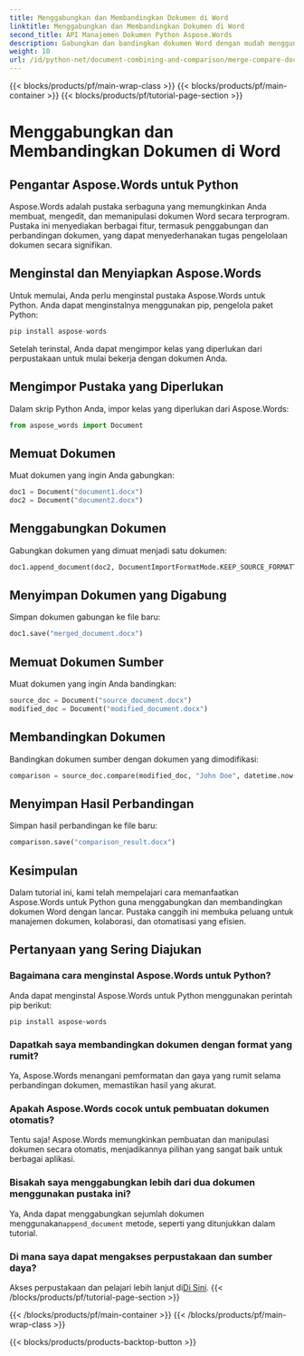 ```yaml
---
title: Menggabungkan dan Membandingkan Dokumen di Word
linktitle: Menggabungkan dan Membandingkan Dokumen di Word
second_title: API Manajemen Dokumen Python Aspose.Words
description: Gabungkan dan bandingkan dokumen Word dengan mudah menggunakan Aspose.Words untuk Python. Pelajari cara memanipulasi dokumen, menyorot perbedaan, dan mengotomatiskan tugas.
weight: 10
url: /id/python-net/document-combining-and-comparison/merge-compare-documents/
---
```


{{< blocks/products/pf/main-wrap-class >}}
{{< blocks/products/pf/main-container >}}
{{< blocks/products/pf/tutorial-page-section >}}

# Menggabungkan dan Membandingkan Dokumen di Word


## Pengantar Aspose.Words untuk Python

Aspose.Words adalah pustaka serbaguna yang memungkinkan Anda membuat, mengedit, dan memanipulasi dokumen Word secara terprogram. Pustaka ini menyediakan berbagai fitur, termasuk penggabungan dan perbandingan dokumen, yang dapat menyederhanakan tugas pengelolaan dokumen secara signifikan.

## Menginstal dan Menyiapkan Aspose.Words

Untuk memulai, Anda perlu menginstal pustaka Aspose.Words untuk Python. Anda dapat menginstalnya menggunakan pip, pengelola paket Python:

```python
pip install aspose-words
```

Setelah terinstal, Anda dapat mengimpor kelas yang diperlukan dari perpustakaan untuk mulai bekerja dengan dokumen Anda.

## Mengimpor Pustaka yang Diperlukan

Dalam skrip Python Anda, impor kelas yang diperlukan dari Aspose.Words:

```python
from aspose_words import Document
```

## Memuat Dokumen

Muat dokumen yang ingin Anda gabungkan:

```python
doc1 = Document("document1.docx")
doc2 = Document("document2.docx")
```

## Menggabungkan Dokumen

Gabungkan dokumen yang dimuat menjadi satu dokumen:

```python
doc1.append_document(doc2, DocumentImportFormatMode.KEEP_SOURCE_FORMATTING)
```

## Menyimpan Dokumen yang Digabung

Simpan dokumen gabungan ke file baru:

```python
doc1.save("merged_document.docx")
```

## Memuat Dokumen Sumber

Muat dokumen yang ingin Anda bandingkan:

```python
source_doc = Document("source_document.docx")
modified_doc = Document("modified_document.docx")
```

## Membandingkan Dokumen

Bandingkan dokumen sumber dengan dokumen yang dimodifikasi:

```python
comparison = source_doc.compare(modified_doc, "John Doe", datetime.now())
```

## Menyimpan Hasil Perbandingan

Simpan hasil perbandingan ke file baru:

```python
comparison.save("comparison_result.docx")
```

## Kesimpulan

Dalam tutorial ini, kami telah mempelajari cara memanfaatkan Aspose.Words untuk Python guna menggabungkan dan membandingkan dokumen Word dengan lancar. Pustaka canggih ini membuka peluang untuk manajemen dokumen, kolaborasi, dan otomatisasi yang efisien.

## Pertanyaan yang Sering Diajukan

### Bagaimana cara menginstal Aspose.Words untuk Python?

Anda dapat menginstal Aspose.Words untuk Python menggunakan perintah pip berikut:
```
pip install aspose-words
```

### Dapatkah saya membandingkan dokumen dengan format yang rumit?

Ya, Aspose.Words menangani pemformatan dan gaya yang rumit selama perbandingan dokumen, memastikan hasil yang akurat.

### Apakah Aspose.Words cocok untuk pembuatan dokumen otomatis?

Tentu saja! Aspose.Words memungkinkan pembuatan dan manipulasi dokumen secara otomatis, menjadikannya pilihan yang sangat baik untuk berbagai aplikasi.

### Bisakah saya menggabungkan lebih dari dua dokumen menggunakan pustaka ini?

Ya, Anda dapat menggabungkan sejumlah dokumen menggunakan`append_document` metode, seperti yang ditunjukkan dalam tutorial.

### Di mana saya dapat mengakses perpustakaan dan sumber daya?

 Akses perpustakaan dan pelajari lebih lanjut di[Di Sini](https://releases.aspose.com/words/python/).
{{< /blocks/products/pf/tutorial-page-section >}}

{{< /blocks/products/pf/main-container >}}
{{< /blocks/products/pf/main-wrap-class >}}

{{< blocks/products/products-backtop-button >}}
